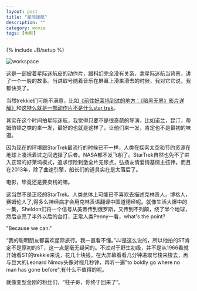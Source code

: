 ```yaml
---
layout: post
title: "星际迷航"
description: ""
category: movie
tags: [电影]
---
```

{% include JB/setup %}

![workspace](http://interbbs.b0.upaiyun.com/startrek.jpg)

这是一部披着星际迷航皮的动作片，跟科幻完全没有关系，拿星际迷航当背景，讲了一个一般的故事。当进取号随着音乐在屏幕上滑来滑去的时候，我对它它说，我都快哭了。

当然trekkie们可能不满意，比如[《前往好莱坞到过的地方：《暗黑无界》影片详解》](http://movie.douban.com/review/5965759/)和[这特么就是一部动作片不是什么star trek](http://movie.douban.com/review/5963839/)。

其实在这个时间拍星际迷航，我觉得只要不是很奇葩的导演，比如诺兰，昆汀，蒂姆伯顿之类的来一发，最好的也就是这样了，让他们来一发，肯定也不是最初的味道。

因为现在的环境跟StarTrek最流行的时候已不一样，人类在探索太空和节约资源在地球上凑活着过之间选择了后者。NASA都不发飞船了。StarTrek自然也免不了进入正常的好莱坞模式，追求惊险剌激全片无尿点，弘扬友情爱情基情主弦律。而且在2013年，除了曲速引擎，船长们的道具实在是太落后了。

电影，毕竟还是要卖钱的嘛。

这当然不是正经的StarTrek。人类总体上可能已不喜欢去描述克林贡人，博格人，赛姆伦人了,得多么神经病才会用克林贡语翻译中国道德经呢。就像生活大爆中的一集，Sheldon们将一个信号从美帝传到俄罗斯，又传到不列颠，绕了半个地球，然后点亮了半外以后的台灯，正常人类Penny一看，what's the point? 

"Because we can."

“我的聪明朋友都喜欢星际旅行。我一直看不懂。”JJ是这么说的，所以他拍的ST肯定不是原初的ST，这一点是毫无疑问的。不过对于野生初级，并不是从1966看就开始看ST的trekkie来说，花几十块钱，在大屏幕看看几分钟进取号梭来梭去，再与巨大的Leonard Nimoy头像对视几秒钟，再听一遍"to boldly go where no man has gone before",有什么不值得的呢。

就像变型金刚的粉丝们，“柱子哥，你终于回来了”。